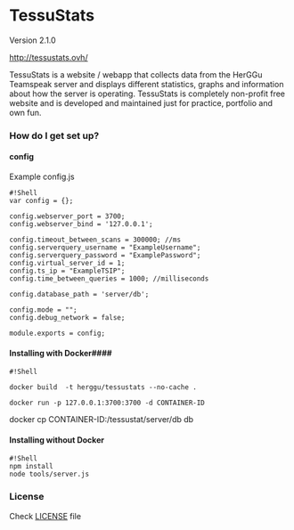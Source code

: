 # TessuStats #

Version 2.1.0

http://tessustats.ovh/

TessuStats is a website / webapp that collects data from the HerGGu Teamspeak server and displays different statistics, graphs and information about how the server is operating. TessuStats is completely non-profit free website and is developed and maintained just for practice, portfolio and own fun.

### How do I get set up? ###

#### config ####

Example config.js
```
#!Shell
var config = {};

config.webserver_port = 3700;
config.webserver_bind = '127.0.0.1';

config.timeout_between_scans = 300000; //ms
config.serverquery_username = "ExampleUsername";
config.serverquery_password = "ExamplePassword"; 
config.virtual_server_id = 1;
config.ts_ip = "ExampleTSIP";
config.time_between_queries = 1000; //milliseconds

config.database_path = 'server/db';

config.mode = "";
config.debug_network = false;

module.exports = config;

```
#### Installing with Docker####

```
#!Shell

docker build  -t herggu/tessustats --no-cache . 

docker run -p 127.0.0.1:3700:3700 -d CONTAINER-ID
```

docker cp CONTAINER-ID:/tessustat/server/db db

#### Installing without Docker ####

```
#!Shell
npm install
node tools/server.js

```

### License ###

Check [LICENSE](https://bitbucket.org/Arap/tessustats/src/1f4447ff29808e998383f84cc9d7d9ebc73b0b33/LICENSE.txt?fileviewer=file-view-default) file